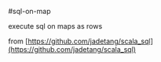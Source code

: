 #sql-on-map

execute sql on maps as rows

from [https://github.com/jadetang/scala_sql](https://github.com/jadetang/scala_sql)
